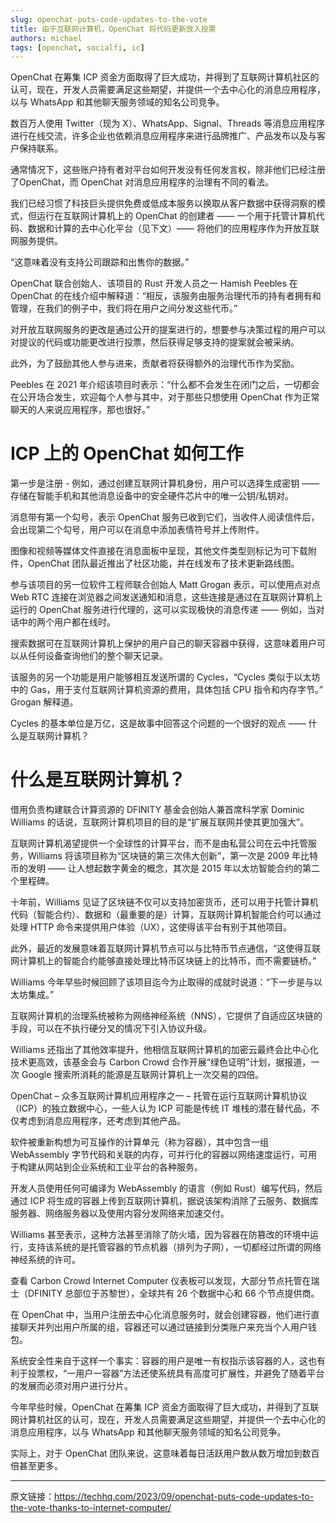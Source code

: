```yaml
---
slug: openchat-puts-code-updates-to-the-vote
title: 由于互联网计算机，OpenChat 将代码更新放入投票
authors: michael
tags: [openchat, socialfi, ic]
---
```


OpenChat 在筹集 ICP 资金方面取得了巨大成功，并得到了互联网计算机社区的认可，现在，开发人员需要满足这些期望，并提供一个去中心化的消息应用程序，以与 WhatsApp 和其他聊天服务领域的知名公司竞争。

<!--truncate-->

数百万人使用 Twitter（现为 X）、WhatsApp、Signal、Threads 等消息应用程序进行在线交流，许多企业也依赖消息应用程序来进行品牌推广、产品发布以及与客户保持联系。

通常情况下，这些账户持有者对平台如何开发没有任何发言权，除非他们已经注册了OpenChat，而 OpenChat 对消息应用程序的治理有不同的看法。

我们已经习惯了科技巨头提供免费或低成本服务以换取从客户数据中获得洞察的模式，但运行在互联网计算机上的 OpenChat 的创建者 —— 一个用于托管计算机代码、数据和计算的去中心化平台（见下文）—— 将他们的应用程序作为开放互联网服务提供。

“这意味着没有支持公司跟踪和出售你的数据。” 

OpenChat 联合创始人、该项目的 Rust 开发人员之一 Hamish Peebles 在 OpenChat 的在线介绍中解释道：“相反，该服务由服务治理代币的持有者拥有和管理，在我们的例子中，我们将在用户之间分发这些代币。”

对开放互联网服务的更改是通过公开的提案进行的，想要参与决策过程的用户可以对提议的代码或功能更改进行投票，然后获得足够支持的提案就会被采纳。

此外，为了鼓励其他人参与进来，贡献者将获得额外的治理代币作为奖励。

Peebles 在 2021 年介绍该项目时表示：“什么都不会发生在闭门之后，一切都会在公开场合发生，欢迎每个人参与其中，对于那些只想使用 OpenChat 作为正常聊天的人来说应用程序，那也很好。”

# ICP 上的 OpenChat 如何工作

第一步是注册 - 例如，通过创建互联网计算机身份，用户可以选择生成密钥 —— 存储在智能手机和其他消息设备中的安全硬件芯片中的唯一公钥/私钥对。

消息带有第一个勾号，表示 OpenChat 服务已收到它们，当收件人阅读信件后，会出现第二个勾号，用户可以在消息中添加表情符号并上传附件。

图像和视频等媒体文件直接在消息面板中呈现，其他文件类型则标记为可下载附件，OpenChat 团队最近推出了社区功能，并在线发布了技术更新路线图。

参与该项目的另一位软件工程师联合创始人 Matt Grogan 表示，可以使用点对点 Web RTC 连接在浏览器之间发送通知和消息，这些连接是通过在互联网计算机上运行的 OpenChat 服务进行代理的，这可以实现极快的消息传递 —— 例如，当对话中的两个用户都在线时。

搜索数据可在互联网计算机上保护的用户自己的聊天容器中获得，这意味着用户可以从任何设备查询他们的整个聊天记录。

该服务的另一个功能是用户能够相互发送所谓的 Cycles，“Cycles 类似于以太坊中的 Gas，用于支付互联网计算机资源的费用，具体包括 CPU 指令和内存字节。” Grogan 解释道。

Cycles 的基本单位是万亿，这是故事中回答这个问题的一个很好的观点 —— 什么是互联网计算机？

# 什么是互联网计算机？

借用负责构建联合计算资源的 DFINITY 基金会创始人兼首席科学家 Dominic Williams 的话说，互联网计算机项目的目的是“扩展互联网并使其更加强大”。

互联网计算机渴望提供一个全球性的计算平台，而不是由私营公司在云中托管服务，Williams 将该项目称为“区块链的第三次伟大创新”，第一次是 2009 年比特币的发明 —— 让人想起数字黄金的概念，其次是 2015 年以太坊智能合约的第二个里程碑。

十年前，Williams 见证了区块链不仅可以支持加密货币，还可以用于托管计算机代码（智能合约）、数据和（最重要的是）计算，互联网计算机智能合约可以通过处理 HTTP 命令来提供用户体验（UX），这使得该平台有别于其他项目。

此外，最近的发展意味着互联网计算机节点可以与比特币节点通信，“这使得互联网计算机上的智能合约能够直接处理比特币区块链上的比特币，而不需要链桥。” 

Williams 今年早些时候回顾了该项目迄今为止取得的成就时说道：“下一步是与以太坊集成。”

互联网计算机的治理系统被称为网络神经系统（NNS），它提供了自适应区块链的手段，可以在不执行硬分叉的情况下引入协议升级。

Williams 还指出了其他效率提升，他相信互联网计算机的加密云最终会比中心化技术更高效，该基金会与 Carbon Crowd 合作开展“绿色证明”计划，据报道，一次 Google 搜索所消耗的能源是互联网计算机上一次交易的四倍。

OpenChat – 众多互联网计算机应用程序之一 – 托管在运行互联网计算机协议（ICP）的独立数据中心，一些人认为 ICP 可能是传统 IT 堆栈的潜在替代品，不仅考虑到消息应用程序，还考虑到其他产品。

软件被重新构想为可互操作的计算单元（称为容器），其中包含一组 WebAssembly 字节代码和关联的内存，可并行化的容器以网络速度运行，可用于构建从网站到企业系统和工业平台的各种服务。

开发人员使用任何可编译为 WebAssembly 的语言（例如 Rust）编写代码，然后通过 ICP 将生成的容器上传到互联网计算机，据说该架构消除了云服务、数据库服务器、网络服务器以及使用内容分发网络来加速交付。

Williams 甚至表示，这种方法甚至消除了防火墙，因为容器在防篡改的环境中运行，支持该系统的是托管容器的节点机器（排列为子网），一切都经过所谓的网络神经系统的许可。

查看 Carbon Crowd Internet Computer 仪表板可以发现，大部分节点托管在瑞士（DFINITY 总部位于苏黎世），全球共有 26 个数据中心和 66 个节点提供商。

在 OpenChat 中，当用户注册去中心化消息服务时，就会创建容器，他们进行直接聊天并列出用户所属的组，容器还可以通过链接到分类账户来充当个人用户钱包。

系统安全性来自于这样一个事实：容器的用户是唯一有权指示该容器的人，这也有利于投票权，“一用户一容器”方法还使系统具有高度可扩展性，并避免了随着平台的发展而必须对用户进行分片。

今年早些时候，OpenChat 在筹集 ICP 资金方面取得了巨大成功，并得到了互联网计算机社区的认可，现在，开发人员需要满足这些期望，并提供一个去中心化的消息应用程序，以与 WhatsApp 和其他聊天服务领域的知名公司竞争。

实际上，对于 OpenChat 团队来说，这意味着每日活跃用户数从数万增加到数百倍甚至更多。

---

原文链接：https://techhq.com/2023/09/openchat-puts-code-updates-to-the-vote-thanks-to-internet-computer/

